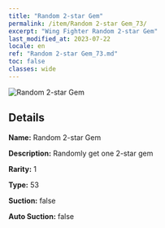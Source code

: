 ```yaml
---
title: "Random 2-star Gem"
permalink: /item/Random 2-star Gem_73/
excerpt: "Wing Fighter Random 2-star Gem"
last_modified_at: 2023-07-22
locale: en
ref: "Random 2-star Gem_73.md"
toc: false
classes: wide
---
```



 ![Random 2-star Gem](/images/item/Random_2-star_Gem_p.png)



## Details

 **Name:** Random 2-star Gem 

 **Description:** Randomly get one 2-star gem

 **Rarity:** 1 

 **Type:** 53 

 **Suction:** false 

 **Auto Suction:** false 


